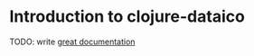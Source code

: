 # Introduction to clojure-dataico

TODO: write [great documentation](http://jacobian.org/writing/what-to-write/)
